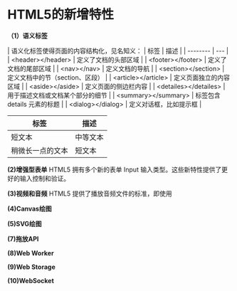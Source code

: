 # HTML5的新增特性

**（1）语义标签**

  | 语义化标签使得页面的内容结构化，见名知义：
  | 标签 | 描述 |
  | -------- | --- |
  | &lt;header&gt;&lt;/header&gt; | 定义了文档的头部区域 |
  | &lt;footer&gt;&lt;/footer&gt; | 定义了文档的尾部区域 |
  | &lt;nav&gt;&lt;/nav&gt; | 定义文档的导航 |
  | &lt;section&gt;&lt;/section&gt; | 定义文档中的节（section、区段） |
  | &lt;article&gt;&lt;/article&gt; | 定义页面独立的内容区域 |
  | &lt;aside&gt;&lt;/aside&gt; | 定义页面的侧边栏内容 |
  | &lt;detailes&gt;&lt;/detailes&gt; | 用于描述文档或文档某个部分的细节 |
  | &lt;summary&gt;&lt;/summary&gt; | 标签包含 details 元素的标题 |
  | &lt;dialog&gt;&lt;/dialog&gt; |	定义对话框，比如提示框 |
  
  | 标签 | 描述 |
  | ------ | ------ |
  | 短文本 | 中等文本 |
  | 稍微长一点的文本 | 短文本 |
  
  
  
**(2)增强型表单**
  HTML5 拥有多个新的表单 Input 输入类型。这些新特性提供了更好的输入控制和验证。
  
**(3)视频和音频**
  HTML5 提供了播放音频文件的标准，即使用 <audio> 元素
  HTML5 规定了一种通过 video 元素来包含视频的标准方法。
  
**(4)Canvas绘图**


**(5)SVG绘图**

**(7)拖放API**

**(8)Web Worker**

**(9)Web Storage**

**(10)WebSocket**
